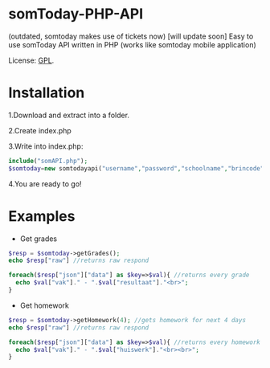 # somToday-PHP-API
(outdated, somtoday makes use of tickets now) [will update soon]
Easy to use somToday API written in PHP (works like somtoday mobile application)

License: [GPL](http://choosealicense.com/licenses/gpl-2.0/).

# Installation

1.Download and extract into a folder.

2.Create index.php

3.Write into index.php:
```php
include("somAPI.php");
$somtoday=new somtodayapi("username","password","schoolname","brincode");
```
4.You are ready to go!

# Examples

- Get grades
```php
$resp = $somtoday->getGrades();
echo $resp["raw"] //returns raw respond

foreach($resp["json"]["data"] as $key=>$val){ //returns every grade
  echo $val["vak"]." - ".$val["resultaat"]."<br>";
}
```

- Get homework
```php
$resp = $somtoday->getHomework(4); //gets homework for next 4 days
echo $resp["raw"] //returns raw respond

foreach($resp["json"]["data"] as $key=>$val){ //returns every homework
  echo $val["vak"]." - ".$val["huiswerk"]."<br><br>";
}
```
